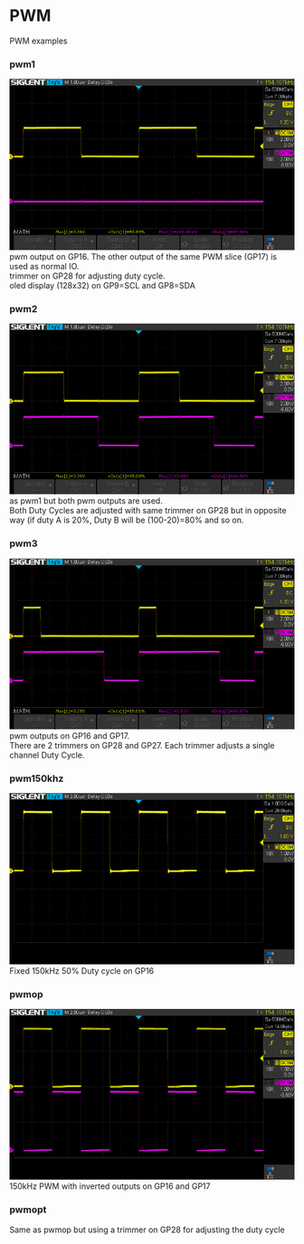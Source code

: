 # PWM

PWM examples

### pwm1    
![pwm1](../../assets/images/pwm1.png)  
pwm output on GP16. The other output of the same PWM slice (GP17) is used as normal IO.  
trimmer on GP28 for adjusting duty cycle.  
oled display (128x32) on GP9=SCL and GP8=SDA

### pwm2
![pwm2](../../assets/images/pwm2.png)  
as pwm1 but both pwm outputs are used.  
Both Duty Cycles are adjusted with same trimmer on GP28 but in opposite way (if duty A is 20%, Duty B will be (100-20)=80% and so on.  

### pwm3
![pwm3](../../assets/images/pwm3.png)  
pwm outputs on GP16 and GP17.  
There are 2 trimmers on GP28 and GP27. Each trimmer adjusts a single channel Duty Cycle.  

### pwm150khz
![pwm150khz](../../assets/images/pwm150kHz.png)  
Fixed 150kHz 50% Duty cycle on GP16 

### pwmop
![pwmop](../../assets/images/pwmOP.png)  
150kHz PWM with inverted outputs on GP16 and GP17 

### pwmopt
Same as pwmop but using a trimmer on GP28 for adjusting the duty cycle

